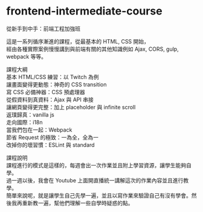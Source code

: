 # frontend-intermediate-course
從新手到中手：前端工程加強班

這是一系列循序漸進的課程，從最基本的 HTML, CSS 開始，  
經由各種實際案例慢慢講到與前端有關的其他知識例如 Ajax, CORS, gulp, webpack 等等。

課程大綱  
基本 HTML/CSS 練習：以 Twitch 為例  
讓畫面變得更動態：神奇的 CSS transition  
寫 CSS 必備神器：CSS 預處理器  
從假資料到真資料：Ajax 與 API 串接  
讓網頁變得更完整：加上 placeholder 與 infinite scroll  
返璞歸真：vanilla js  
走向國際：i18n  
當我們包在一起：Webpack  
節省 Request 的極致：一為全，全為一  
改掉你的壞習慣：ESLint 與 standard  

課程說明  
課程進行的模式是這樣的，每週會出一次作業並且附上學習資源，讓學生能夠自學。  
過一週以後，我會在 Youtube 上面開直播統一講解這次的作業內容並且進行教學。  
簡單來說呢，就是讓學生自己先學一遍，並且以寫作業來驗證自己有沒有學會。然後我再重新教一遍，幫他們理解一些自學時疑惑的點。  
